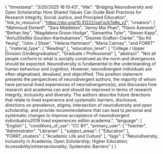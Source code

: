 {
    "timestamp": "3/20/2025 16:10:43",
    "title": "Bridging Neurodiversity and Open Scholarship: How Shared Values Can Guide Best Practices for Research Integrity, Social Justice, and Principled Education",
    "link_to_resource": "https://doi.org/10.31222/osf.io/k7a9p_v2",
    "creators": [
        "Mahmoud Elsherif",
        "Sara Middleton",
        "Jenny Mai Phan",
        "Flavio Azevedo",
        "Bethan Iley",
        "Magdalena Grose-Hodge",
        "Samantha Tyler",
        "Steven Kapp",
        "Am\u00e9lie Gourdon-Kanhukamwe",
        "Desiree Grafton-Clarke",
        "Siu Kit Yeung",
        "John J Shaw",
        "Helena Hartmann",
        "Maria Cairney",
        "and FORRT"
    ],
    "material_type": [
        "Reading"
    ],
    "education_level": [
        "College / Upper Division (Undergraduates)",
        "Graduate / Professional"
    ],
    "abstract": "Not all people conform to what is socially construed as the norm and divergences should be expected. Neurodiversity is fundamental to the understanding of human behaviour and cognition. However, neurodivergent individuals are often stigmatised, devalued, and objectified. This position statement presents the perspectives of neurodivergent authors, the majority of whom have personal lived experiences of neurodivergence(s), and discusses how research and academia can and should be improved in terms of research integrity, inclusivity and diversity. The authors describe future directions that relate to lived experience and systematic barriers, disclosure, directions on prevalence, stigma, intersection of neurodiversity and open scholarship, and provide recommendations that can lead to personal and systematic changes to improve acceptance of neurodivergent individuals\u2019 lived experiences within academia.",
    "language": [
        "English"
    ],
    "conditions_of_use": "CC BY",
    "primary_user": [
        "Teacher",
        "Administrator",
        "Librarian"
    ],
    "subject_areas": [
        "Education"
    ],
    "FORRT_clusters": [
        "Academic Life and Culture"
    ],
    "tags": [
        "Neurodiversity; Inclusivity in Academia; Open Scholarship; Higher Education; Accessibility\nIntersectionality; Systematic Barriers"
    ]
}